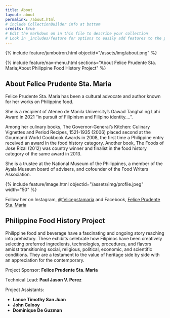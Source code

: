 ```yaml
---
title: About
layout: about
permalink: /about.html
# include CollectionBuilder info at bottom
credits: true
# Edit the markdown on in this file to describe your collection
# Look in _includes/feature for options to easily add features to the page
---
```


{% include feature/jumbotron.html objectid="/assets/img/about.png" %} 

{% include feature/nav-menu.html sections="About Felice Prudente Sta. Maria;About Philippine Food History Project" %}

## About Felice Prudente Sta. Maria

Felice Prudente Sta. Maria has been a cultural advocate and author known for her works on Philippine food.

She is a recipient of Ateneo de Manila University’s Gawad Tanghal ng Lahi Award in 2021 “in pursuit of Filipinism and Filipino identity….”.

Among her culinary books, The Governor-General’s Kitchen: Culinary Vignettes and Period Recipes, 1521-1935 (2006) placed second at the Gourmand World Cookbook Awards in 2008, the first time a Philippine entry received an award in the food history category. Another book, The Foods of Jose Rizal (2012) was country winner and finalist in the food history category of the same award in 2013.

She is a trustee at the National Museum of the Philippines, a member of the Ayala Museum board of advisers, and cofounder of the Food Writers Association.

{% include feature/image.html objectid="/assets/img/profile.jpeg" width="50" %}

Follow her on Instagram, [@felicepstamaria](https://www.instagram.com/felicepstamaria/) and Facebook, [Felice Prudente Sta. Maria](https://www.facebook.com/felice.p.maria)

## Philippine Food History Project

Philippine food and beverage have a fascinating and ongoing story reaching into prehistory. These exhibits celebrate how Filipinos have been creatively selecting preferred ingredients, technologies, procedures, and flavors amidst transitioning social, religious, political, economic, and scientific conditions. They are a testament to the value of heritage side by side with an appreciation for the contemporary.

Project Sponsor: **Felice Prudente Sta. Maria**

Technical Lead: **Paul Jason V. Perez**

Project Assistants:
- **Lance Timothy San Juan**
- **John Calooy**
- **Dominique De Guzman**